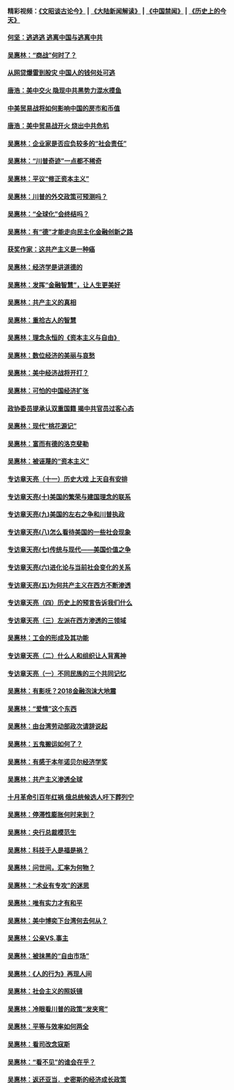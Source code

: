 #### 精彩视频：[《文昭谈古论今》](https://github.com/gfw-breaker/wenzhao/blob/master/README.md?t=11150031) | [《大陆新闻解读》](https://github.com/gfw-breaker/ntdtv-comedy/blob/master/README.md?t=11150031) | [《中国禁闻》](https://github.com/gfw-breaker/ntdtv-news/blob/master/README.md?t=11150031) | [《历史上的今天》](https://github.com/gfw-breaker/today-in-history/blob/master/README.md?t=11150031) 

#### [何坚：逃逃逃 逃离中国与逃离中共](../pages/nsc423/n10592891.md?t=11150031) 

#### [吴惠林：“商战”何时了？](../pages/nsc423/n10573558.md?t=11150031) 

#### [从网贷爆雷到股灾 中国人的钱何处可逃](../pages/nsc423/n10572800.md?t=11150031) 

#### [唐浩：美中交火 隐现中共黑势力混水摸鱼](../pages/nsc423/n10544040.md?t=11150031) 

#### [中美贸易战将如何影响中国的房市和币值](../pages/nsc423/n10543697.md?t=11150031) 

#### [唐浩：美中贸易战开火 烧出中共危机](../pages/nsc423/n10540126.md?t=11150031) 

#### [吴惠林：企业家是否应负较多的“社会责任”](../pages/nsc423/n10535022.md?t=11150031) 

#### [吴惠林：“川普奇迹”一点都不稀奇](../pages/nsc423/n10512808.md?t=11150031) 

#### [吴惠林：平议“修正资本主义”](../pages/nsc423/n10495724.md?t=11150031) 

#### [吴惠林：川普的外交政策可预测吗？](../pages/nsc423/n10462387.md?t=11150031) 

#### [吴惠林：“全球化”会终结吗？](../pages/nsc423/n10452838.md?t=11150031) 

#### [吴惠林：有“德”才能走向民主化金融创新之路](../pages/nsc423/n10432292.md?t=11150031) 

#### [获奖作家：这共产主义是一种癌](../pages/nsc423/n10431541.md?t=11150031) 

#### [吴惠林：经济学是讲道德的](../pages/nsc423/n10398014.md?t=11150031) 

#### [吴惠林：发挥“金融智慧”，让人生更美好](../pages/nsc423/n10375019.md?t=11150031) 

#### [吴惠林：共产主义的真相](../pages/nsc423/n10351394.md?t=11150031) 

#### [吴惠林：重拾古人的智慧](../pages/nsc423/n10337691.md?t=11150031) 

#### [吴惠林：理念永恒的《资本主义与自由》](../pages/nsc423/n10316274.md?t=11150031) 

#### [吴惠林：数位经济的美丽与哀愁](../pages/nsc423/n10292946.md?t=11150031) 

#### [吴惠林：美中经济战将开打？](../pages/nsc423/n10258825.md?t=11150031) 

#### [吴惠林：可怕的中国经济扩张](../pages/nsc423/n10219147.md?t=11150031) 

#### [政协委员提承认双重国籍 揭中共官员过客心态](../pages/nsc423/n10208809.md?t=11150031) 

#### [吴惠林：现代“桃花源记”](../pages/nsc423/n10185234.md?t=11150031) 

#### [吴惠林：富而有德的洛克斐勒](../pages/nsc423/n10142264.md?t=11150031) 

#### [吴惠林：被诬蔑的“资本主义”](../pages/nsc423/n10124816.md?t=11150031) 

#### [专访章天亮（十一）历史大戏 上天自有安排](../pages/nsc423/n10094905.md?t=11150031) 

#### [专访章天亮(十)美国的繁荣与建国理念的联系](../pages/nsc423/n10094899.md?t=11150031) 

#### [专访章天亮(九)美国的左右之争和川普执政](../pages/nsc423/n10094889.md?t=11150031) 

#### [专访章天亮(八)怎么看待美国的一些社会现象](../pages/nsc423/n10094857.md?t=11150031) 

#### [专访章天亮(七)传统与现代——美国价值之争](../pages/nsc423/n10093140.md?t=11150031) 

#### [专访章天亮(六)进化论与当前社会变化的关系](../pages/nsc423/n10092036.md?t=11150031) 

#### [专访章天亮(五)为何共产主义在西方不断渗透](../pages/nsc423/n10083620.md?t=11150031) 

#### [专访章天亮（四）历史上的预言告诉我们什么](../pages/nsc423/n10083606.md?t=11150031) 

#### [专访章天亮（三）左派在西方渗透的三领域](../pages/nsc423/n10081115.md?t=11150031) 

#### [吴惠林：工会的形成及其功能](../pages/nsc423/n10080633.md?t=11150031) 

#### [专访章天亮（二）什么人和组织让人背离神](../pages/nsc423/n10076637.md?t=11150031) 

#### [专访章天亮（一）不同民族的三个共同记忆](../pages/nsc423/n10074188.md?t=11150031) 

#### [吴惠林：有影呒？2018金融泡沫大地震](../pages/nsc423/n10040534.md?t=11150031) 

#### [吴惠林：“爱情”这个东西](../pages/nsc423/n10019423.md?t=11150031) 

#### [吴惠林：由台湾劳动部政次请辞说起](../pages/nsc423/n9979679.md?t=11150031) 

#### [吴惠林：五鬼搬运如何了？](../pages/nsc423/n9925338.md?t=11150031) 

#### [吴惠林：有感于本年诺贝尔经济学奖](../pages/nsc423/n9871883.md?t=11150031) 

#### [吴惠林：共产主义渗透全球](../pages/nsc423/n9812748.md?t=11150031) 

#### [十月革命引百年红祸 俄总统候选人吁下葬列宁](../pages/nsc423/n9810182.md?t=11150031) 

#### [吴惠林：停滞性膨胀何时来到？](../pages/nsc423/n9764136.md?t=11150031) 

#### [吴惠林：央行总裁模范生](../pages/nsc423/n9728134.md?t=11150031) 

#### [吴惠林：科技于人是福是祸？](../pages/nsc423/n9672982.md?t=11150031) 

#### [吴惠林：问世间，汇率为何物？](../pages/nsc423/n9621788.md?t=11150031) 

#### [吴惠林：“术业有专攻”的迷思](../pages/nsc423/n9580363.md?t=11150031) 

#### [吴惠林：唯有实力才有和平](../pages/nsc423/n9529599.md?t=11150031) 

#### [吴惠林：美中博奕下台湾何去何从？](../pages/nsc423/n9483598.md?t=11150031) 

#### [吴惠林：公亲VS.事主](../pages/nsc423/n9425637.md?t=11150031) 

#### [吴惠林：被抹黑的“自由市场”](../pages/nsc423/n9351545.md?t=11150031) 

#### [吴惠林：《人的行为》再现人间](../pages/nsc423/n9296339.md?t=11150031) 

#### [吴惠林：社会主义的照妖镜](../pages/nsc423/n9243460.md?t=11150031) 

#### [吴惠林：冷眼看川普的政策“发夹弯”](../pages/nsc423/n9120684.md?t=11150031) 

#### [吴惠林：平等与效率如何两全](../pages/nsc423/n9075430.md?t=11150031) 

#### [吴惠林：看司改念寇斯](../pages/nsc423/n9024915.md?t=11150031) 

#### [吴惠林：“看不见”的谁会在乎？](../pages/nsc423/n8977488.md?t=11150031) 

#### [吴惠林：返还亚当．史密斯的经济成长政策](../pages/nsc423/n8931896.md?t=11150031) 

